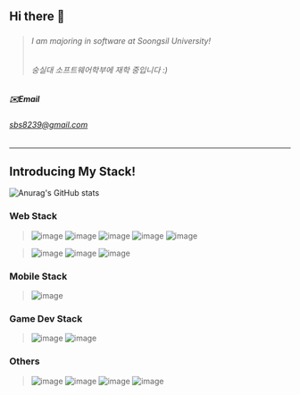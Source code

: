 ## Hi there 👋

###

> ###### I am majoring in software at Soongsil University!
> ###### 숭실대 소프트웨어학부에 재학 중입니다 :)


##### ✉️Email
###### sbs8239@gmail.com


* * *
## Introducing My Stack!
![Anurag's GitHub stats](https://github-readme-stats.vercel.app/api?username=shon5544&show_icons=true&theme=radical)
### Web Stack
>![image](https://img.shields.io/badge/HTML5-E34F26?style=flat-square&logo=Html5&logoColor=black) ![image](https://img.shields.io/badge/CSS3-1572B6?style=flat-square&logo=css3&logoColor=black) ![image](https://img.shields.io/badge/Js-F7DF1E?style=flat-square&logo=JavaScript&logoColor=black) ![image](https://img.shields.io/badge/Ts-3178C6?style=flat-square&logo=TypeScript&logoColor=black) ![image](https://img.shields.io/badge/React-61DAFB?style=flat-square&logo=React&logoColor=black)

> ![image](https://img.shields.io/badge/Node.js-339933?style=flat-square&logo=Node.js&logoColor=black) ![image](https://img.shields.io/badge/Express-000000?style=flat-square&logo=Express&logoColor=white) ![image](https://img.shields.io/badge/MongoDB-47A248?style=flat-square&logo=MongoDB&logoColor=white)

### Mobile Stack
> ![image](https://img.shields.io/badge/React_Native-61DAFB?style=flat-square&logo=React&logoColor=black)

### Game Dev Stack
> ![image](https://img.shields.io/badge/Unity-000000?style=flat-square&logo=Unity&logoColor=white) ![image](https://img.shields.io/badge/C_sharp-239120?style=flat-square&logo=CSharp&logoColor=white)

### Others
> ![image](https://img.shields.io/badge/C-A8B9CC?style=flat-square&logo=C&logoColor=white) ![image](https://img.shields.io/badge/Python-3776AB?style=flat-square&logo=Python&logoColor=white) ![image](https://img.shields.io/badge/Qt-41CD52?style=flat-square&logo=Qt&logoColor=white)
![image](https://img.shields.io/badge/JAVA-007396?style=flat-square&logo=java&logoColor=white)


<!--
**shon5544/shon5544** is a ✨ _special_ ✨ repository because its `README.md` (this file) appears on your GitHub profile.

Here are some ideas to get you started:

- 🔭 I’m currently working on ...
- 🌱 I’m currently learning ...
- 👯 I’m looking to collaborate on ...
- 🤔 I’m looking for help with ...
- 💬 Ask me about ...
- 📫 How to reach me: ...
- 😄 Pronouns: ...
- ⚡ Fun fact: ...
-->
